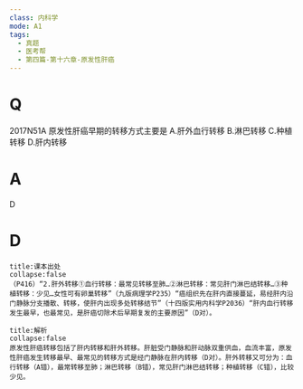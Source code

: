 ```yaml
---
class: 内科学
mode: A1
tags:
  - 真题
  - 医考帮
  - 第四篇-第十六章-原发性肝癌
---
```


# Q
2017N51A 原发性肝癌早期的转移方式主要是
A.肝外血行转移
B.淋巴转移
C.种植转移
D.肝内转移

# A
D
# D
```ad-note
title:课本出处
collapse:false
（P416）“2.肝外转移①血行转移：最常见转移至肺…②淋巴转移：常见肝门淋巴结转移…③种植转移：少见…女性可有卵巢转移”（九版病理学P235）“癌组织先在肝内直接蔓延，易经肝内沿门静脉分支播散、转移，使肝内出现多处转移结节”（十四版实用内科学P2036）“肝内血行转移发生最早，也最常见，是肝癌切除术后早期复发的主要原因”（D对）。
```

```ad-summary
title:解析
collapse:false
原发性肝癌转移包括了肝内转移和肝外转移。肝脏受门静脉和肝动脉双重供血，血流丰富，原发性肝癌发生转移最早、最常见的转移方式是经门静脉在肝内转移（D对）。肝外转移又可分为：血行转移（A错），最常转移至肺；淋巴转移（B错），常见肝门淋巴结转移；种植转移（C错），比较少见。
```


